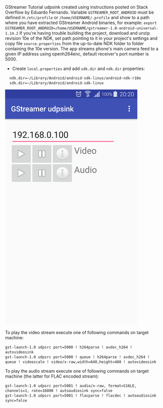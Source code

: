 GStreamer Tutorial udpsink created using instructions posted on Stack Overflow by Eduardo Fernando. Variable `GSTREAMER_ROOT_ANDROID` must be defined in `/etc/profile` or `/home/USERNAME/.profile` and show to a path where you have extracted GStreamer Android binaries, for example: `export GSTREAMER_ROOT_ANDROID=/home/USERNAME/gstreamer-1.0-android-universal-1.14.2`
If you're having trouble building the project, download and unzip revision 10e of the NDK, set path pointing to it in your project's settings and copy file `source.properties` from the up-to-date NDK folder to folder containing the 10e version.
The app streams phone's main camera feed to a given IP address using openh264enc, default receiver's port number is 5000.

 - Create `local.properties` and add `sdk.dir` and `ndk.dir` properties:

```
  ndk.dir=~/Library/Android/android-sdk-linux/android-ndk-r10e
  sdk.dir=~/Library/Android/android-sdk-linux
```

![screenshot](screenshots/screenshot_2019-03-02.png)


To play the video stream execute one of following commands on target machine:

```
gst-launch-1.0 udpsrc port=5000 ! h264parse ! avdec_h264 ! autovideosink
gst-launch-1.0 udpsrc port=5000 ! queue ! h264parse ! avdec_h264 ! queue ! videoscale ! video/x-raw,width=640,height=480 ! autovideosink
```
To play the audio stream execute one of following commands on target machine (the latter for FLAC encoded stream):

```
gst-launch-1.0 udpsrc port=5001 ! audio/x-raw, format=S16LE, channels=1, rate=16000 ! autoaudiosink sync=false
gst-launch-1.0 udpsrc port=5001 ! flacparse ! flacdec ! autoaudiosink sync=false
```
